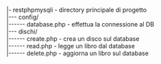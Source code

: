 |- restphpmysqli       - directory principale di progetto   
|--- config/  
|------ database.php     - effettua la connessione al DB  
|--- dischi/  
|------ create.php       - crea un disco sul database  
|------ read.php         - legge un libro dal database  
|------ delete.php       - aggiorna un libro sul database  
